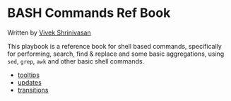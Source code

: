 BASH Commands Ref Book
======================

Written by [Vivek Shrinivasan](https://twitter.com/kaizer1v)

This playbook is a reference book for shell based commands, specifically for performing, search, find & replace and some basic aggregations, using `sed`, `grep`, `awk` and other basic shell commands.


* [tooltips](/docs/tooltips.md)
* [updates](/docs/updates.md)
* [transitions](/docs/transitions.md)